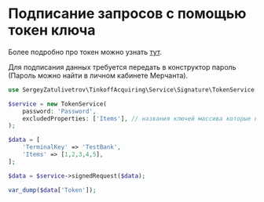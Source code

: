 # Подписание запросов с помощью токен ключа

Более подробно про токен можно узнать [тут](https://www.tbank.ru/kassa/dev/payments/#section/Token).

Для подписания данных требуется передать в конструктор пароль (Пароль можно найти в личном кабинете Мерчанта).


```php
use SergeyZatulivetrov\TinkoffAcquiring\Service\Signature\TokenService;

$service = new TokenService(
    password: 'Password',
    excludedProperties: ['Items'], // названия ключей массива которые не должны участвовать в генерации токена
);

$data = [
    'TerminalKey' => 'TestBank',
    'Items' => [1,2,3,4,5],
];

$data = $service->signedRequest($data);

var_dump($data['Token']);
```